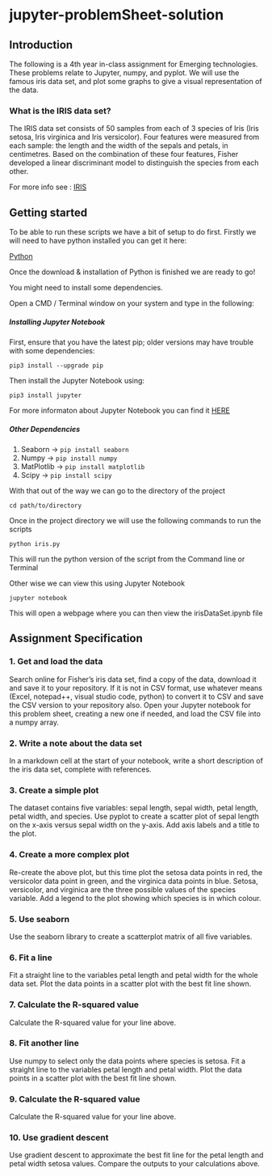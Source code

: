 # jupyter-problemSheet-solution

## Introduction
The following is a 4th year in-class assignment for Emerging technologies. These problems relate to Jupyter, numpy, and pyplot. We will use the famous iris data set, and plot some graphs to give a visual representation of the data.

### What is the IRIS data set?

The IRIS data set consists of 50 samples from each of 3 species of Iris (Iris setosa, Iris virginica and Iris versicolor). Four features were measured from each sample: the length and the width of the sepals and petals, in centimetres. Based on the combination of these four features, Fisher developed a linear discriminant model to distinguish the species from each other.

For more info see : [IRIS](https://archive.ics.uci.edu/ml/datasets/iris)

## Getting started

To be able to run these scripts we have a bit of setup to do first. Firstly we will need to have python installed you can get it here:

[Python](https://www.python.org/downloads/)

Once the download & installation of Python is finished we are ready to go!

You might need to install some dependencies.

Open a CMD / Terminal window on your system and type in the following:

##### Installing Jupyter Notebook

First, ensure that you have the latest pip; older versions may have trouble with some dependencies:

```pip3 install --upgrade pip```

Then install the Jupyter Notebook using:

```pip3 install jupyter```

For more informaton about Jupyter Notebook you can find it [HERE](http://jupyter.org/install.html)

##### Other Dependencies

1. Seaborn -> ```pip install seaborn```
2. Numpy -> ```pip install numpy```
3. MatPlotlib -> ```pip install matplotlib```
4. Scipy -> ```pip install scipy``` 

With that out of the way we can go to the directory of the project

```cd path/to/directory```

Once in the project directory we will use the following commands to run the scripts

```python iris.py```

This will run the python version of the script from the Command line or Terminal

Other wise we can view this using Jupyter Notebook

```jupyter notebook```

This will open a webpage where you can then view the irisDataSet.ipynb file

## Assignment Specification

### 1. Get and load the data

Search online for Fisher’s iris data set, find a copy of the data, download it and save it to your repository. If it is not in CSV format, use whatever means (Excel, notepad++, visual studio code, python) to convert it to CSV and save the CSV version to your repository also. Open your Jupyter notebook for this problem sheet, creating a new one if needed, and load the CSV file into a numpy array.

### 2. Write a note about the data set

In a markdown cell at the start of your notebook, write a short description of the iris data set, complete with references.

### 3. Create a simple plot

The dataset contains five variables: sepal length, sepal width, petal length, petal width, and species. Use pyplot to create a scatter plot of sepal length on the x-axis versus sepal width on the y-axis. Add axis labels and a title to the plot.

### 4. Create a more complex plot

Re-create the above plot, but this time plot the setosa data points in red, the versicolor data point in green, and the virginica data points in blue. Setosa, versicolor, and virginica are the three possible values of the species variable. Add a legend to the plot showing which species is in which colour.

### 5. Use seaborn

Use the seaborn library to create a scatterplot matrix of all five variables.

### 6. Fit a line

Fit a straight line to the variables petal length and petal width for the whole data set. Plot the data points in a scatter plot with the best fit line shown.

### 7. Calculate the R-squared value

Calculate the R-squared value for your line above.

### 8. Fit another line

Use numpy to select only the data points where species is setosa. Fit a straight line to the variables petal length and petal width. Plot the data points in a scatter plot with the best fit line shown.

### 9. Calculate the R-squared value

Calculate the R-squared value for your line above.

### 10. Use gradient descent

Use gradient descent to approximate the best fit line for the petal length and petal width setosa values. Compare the outputs to your calculations above.
